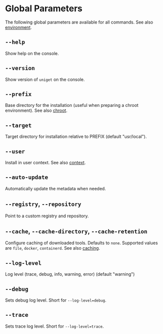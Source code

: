 # Global Parameters

The following global parameters are available for all commands. See also [environment](environment.md).

## `--help`

Show help on the console.

## `--version`

Show version of `uniget` on the console.

## `--prefix`

Base directory for the installation (useful when preparing a chroot environment). See also [chroot](chroot.md).

## `--target`

Target directory for installation relative to PREFIX (default "usr/local").

## `--user`

Install in user context. See also [context](context.md).

## `--auto-update`

Automatically update the metadata when needed.

## `--registry`, `--repository`

Point to a custom registry and repository.

## `--cache`, `--cache-directory`, `--cache-retention`

Configure caching of downloaded tools. Defaults to `none`. Supported values are `file`, `docker`, `containerd`. See also [caching](caching.md).

## `--log-level`

Log level (trace, debug, info, warning, error) (default "warning")

## `--debug`

Sets debug log level. Short for `--log-level=debug`.

## `--trace`

Sets trace log level. Short for `--log-level=trace`.
